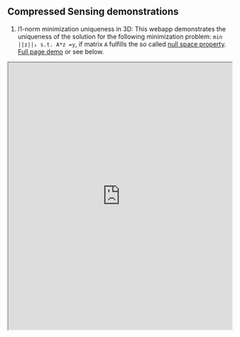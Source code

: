 ## Compressed Sensing demonstrations

1. l1-norm minimization uniqueness in 3D: This webapp demonstrates the uniqueness of the solution for the following minimization problem: `min ||z||₁ s.t. A*z =y`, if matrix `A` fulfills the so called [null space property](https://en.wikipedia.org/wiki/Nullspace_property). [Full page demo](https://hakkelt.github.io/CS-demo/uniqueness.html) or see below.
<iframe src="https://hakkelt.github.io/CS-demo/uniqueness.html" style="width: 100%; height: 600px"></iframe>
